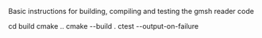 Basic instructions for building, compiling and testing the gmsh reader code

cd build
cmake ..
cmake --build .
ctest --output-on-failure
